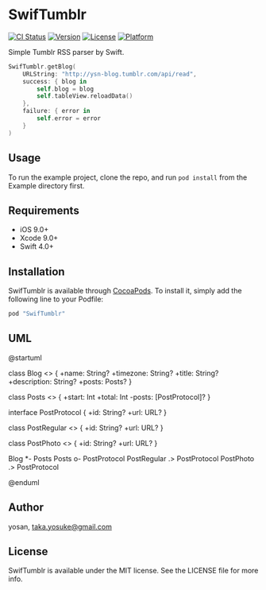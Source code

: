 # SwifTumblr

[![CI Status](http://img.shields.io/travis/yosan/SwifTumblr.svg?style=flat)](https://travis-ci.org/yosan/SwifTumblr)
[![Version](https://img.shields.io/cocoapods/v/SwifTumblr.svg?style=flat)](http://cocoapods.org/pods/SwifTumblr)
[![License](https://img.shields.io/cocoapods/l/SwifTumblr.svg?style=flat)](http://cocoapods.org/pods/SwifTumblr)
[![Platform](https://img.shields.io/cocoapods/p/SwifTumblr.svg?style=flat)](http://cocoapods.org/pods/SwifTumblr)

Simple Tumblr RSS parser by Swift.

```swift
SwifTumblr.getBlog(
    URLString: "http://ysn-blog.tumblr.com/api/read",
    success: { blog in
        self.blog = blog
        self.tableView.reloadData()
    },
    failure: { error in
        self.error = error
    }
)
```

## Usage

To run the example project, clone the repo, and run `pod install` from the Example directory first.

## Requirements

- iOS 9.0+
- Xcode 9.0+
- Swift 4.0+

## Installation

SwifTumblr is available through [CocoaPods](http://cocoapods.org). To install
it, simply add the following line to your Podfile:

```ruby
pod "SwifTumblr"
```

## UML

@startuml

class Blog <<struct>> {
  +name: String?
  +timezone: String?
  +title: String?
  +description: String?
  +posts: Posts?
}

class Posts <<struct>> {
  +start: Int
  +total: Int
  -posts: [PostProtocol]?
}

interface PostProtocol {
  +id: String?
  +url: URL?
}

class PostRegular <<struct>> {
 +id: String?
 +url: URL?
}

class PostPhoto <<struct>> {
 +id: String?
 +url: URL?
}

Blog *- Posts
Posts o- PostProtocol
PostRegular .> PostProtocol
PostPhoto .> PostProtocol

@enduml

## Author

yosan, taka.yosuke@gmail.com

## License

SwifTumblr is available under the MIT license. See the LICENSE file for more info.
